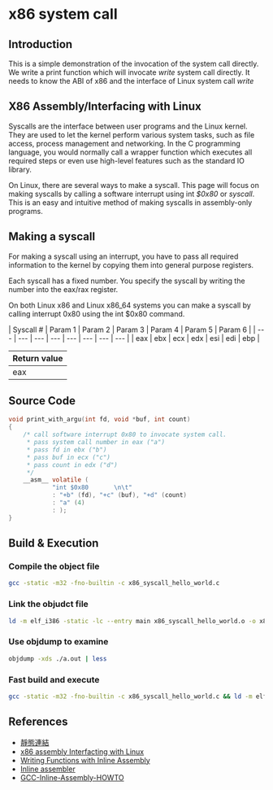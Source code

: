 # x86 system call

## Introduction

This is a simple demonstration of the invocation of the system call directly.
We write a print function which will invocate *write* system call directly.
It needs to know the ABI of x86 and the interface of Linux system call *write*


## X86 Assembly/Interfacing with Linux
Syscalls are the interface between user programs and the Linux kernel. They are used to let the kernel perform various system tasks, such as file access, process management and networking. In the C programming language, you would normally call a wrapper function which executes all required steps or even use high-level features such as the standard IO library.

On Linux, there are several ways to make a syscall. This page will focus on making syscalls by calling a software interrupt using int *$0x80* or *syscall*. This is an easy and intuitive method of making syscalls in assembly-only programs.

## Making a syscall
For making a syscall using an interrupt, you have to pass all required information to the kernel by copying them into general purpose registers.

Each syscall has a fixed number. You specify the syscall by writing the number into the eax/rax register.

On both Linux x86 and Linux x86_64 systems you can make a syscall by calling interrupt 0x80 using the int $0x80 command.

| Syscall # | Param 1 | Param 2 | Param 3 | Param 4 | Param 5 | Param 6 |
| --- | --- | --- | --- | --- | --- | --- | --- |
| eax | ebx | ecx | edx | esi | edi | ebp |

| Return value |
| ------------ |
| eax          |


## Source Code
```c
void print_with_argu(int fd, void *buf, int count)
{
	/* call software interrupt 0x80 to invocate system call.
	 * pass system call number in eax ("a")
	 * pass fd in ebx ("b")
	 * pass buf in ecx ("c")
	 * pass count in edx ("d")
	 */
	__asm__ volatile (
			"int $0x80       \n\t"
			: "+b" (fd), "+c" (buf), "+d" (count)
			: "a" (4)
			: );
}
```

## Build & Execution

### Compile the object file
```bash
gcc -static -m32 -fno-builtin -c x86_syscall_hello_world.c
```

### Link the objudct file
```bash
ld -m elf_i386 -static -lc --entry main x86_syscall_hello_world.o -o x86_syscall_hello_world
```

### Use objdump to examine
```bash
objdump -xds ./a.out | less
```

### Fast build and execute
```bash
gcc -static -m32 -fno-builtin -c x86_syscall_hello_world.c && ld -m elf_i386 -static -lc --entry main x86_syscall_hello_world.o -o x86_syscall_hello_world
```


## References
 - [靜態連結](https://hackmd.io/s/Bypzjl0LG)
 - [x86 assembly Interfacting with Linux](https://en.wikibooks.org/wiki/X86_Assembly/Interfacing_with_Linux)
 - [Writing Functions with Inline Assembly](https://msdn.microsoft.com/en-us/library/5sds75we.aspx)
 - [Inline assembler](https://en.wikipedia.org/wiki/Inline_assembler)
 - [GCC-Inline-Assembly-HOWTO](https://www.ibiblio.org/gferg/ldp/GCC-Inline-Assembly-HOWTO.html)
